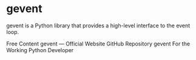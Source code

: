 # gevent

gevent is a Python library that provides a high-level interface to the event loop.

<ResourceGroupTitle>Free Content</ResourceGroupTitle>
<BadgeLink colorScheme='blue' badgeText='Official Website' href='http://www.gevent.org/'>gevent — Official Website</BadgeLink>
<BadgeLink colorScheme='blue' badgeText='GitHub Repository' href='https://github.com/gevent/gevent'>GitHub Repository</BadgeLink>
<BadgeLink colorScheme='yellow' badgeText='Read' href='https://sdiehl.github.io/gevent-tutorial/'>gevent For the Working Python Developer</BadgeLink>
